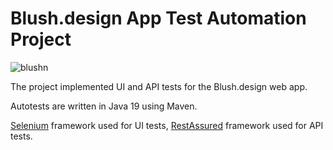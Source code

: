 <html>
<head>
  <title>Blush.design App Test Automation Project</title>
</head>
<body>
  <h1>Blush.design App Test Automation Project</h1>
  <img src="https://github.com/XeniaBkmnk/Project-itacademy-bakumenko/assets/128148178/ebf96380-fed1-4243-9024-eb54a25921a7" alt="blushn">
  <p>The project implemented UI and API tests for the Blush.design web app.</p>
  <p>Autotests are written in Java 19 using Maven.</p>
  <p><a href="https://www.selenium.dev/" target="_blank">Selenium</a> framework used for UI tests, <a href="https://rest-assured.io/" target="_blank">RestAssured</a> framework used for API tests.</p>
</body>
</html>
